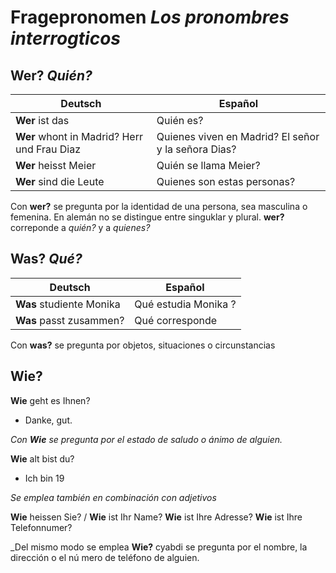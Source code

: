 # Fragepronomen _Los pronombres interrogticos_

## **Wer?** _Quién?_

| Deutsch                                     | Español                                             |
| --------------------------------------------|-----------------------------------------------------|
| **Wer** ist das                             | Quién es?                                           |
| **Wer** whont in Madrid? Herr und Frau Diaz | Quienes viven en Madrid? El señor y la señora Dias? |
| **Wer** heisst Meier                        | Quién se llama Meier?                               |
| **Wer** sind die Leute                      | Quienes son estas personas?                         |

Con **wer?** se pregunta por la identidad de una persona, sea masculina o femenina. En alemán no se distingue entre singuklar y  plural. **wer?** correponde a _quién?_ y a _quienes?_ 

## **Was?** _Qué?_

| Deutsch                                     | Español                                             |
| --------------------------------------------|-----------------------------------------------------|
| **Was** studiente Monika                    | Qué estudia Monika ?                                |
| **Was** passt zusammen?                     | Qué corresponde                                     |

Con **was?** se pregunta por objetos, situaciones o circunstancias

## **Wie?** 

**Wie** geht es Ihnen?
  * Danke, gut.
  
_Con **Wie** se pregunta por el estado de saludo o ánimo de alguien._

**Wie** alt bist du?
  * Ich bin 19
  
 _Se emplea también en combinación con adjetivos_
 
 **Wie** heissen Sie? / **Wie** ist Ihr Name?
 **Wie** ist Ihre Adresse?
 **Wie** ist Ihre Telefonnumer?
 
 _Del mismo modo se emplea **Wie?** cyabdi se pregunta por el nombre, la dirección o el nú 
mero de teléfono de alguien.


 
